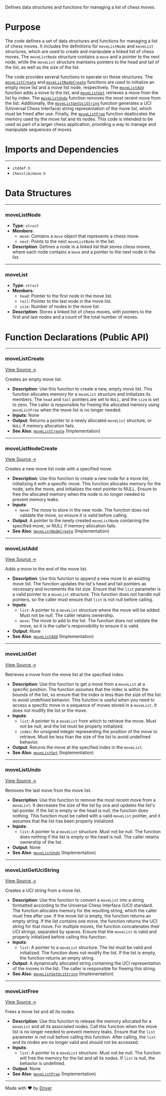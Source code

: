<!--------------------------------------------------------------------------------->
<!-- IMPORTANT: This file is auto-generated by Driver (https://driver.ai). -------->
<!-- Manual edits may be overwritten on future commits. --------------------------->
<!--------------------------------------------------------------------------------->

Defines data structures and functions for managing a list of chess moves.

# Purpose
The code defines a set of data structures and functions for managing a list of chess moves. It includes the definitions for `moveListNode` and `moveList` structures, which are used to create and manipulate a linked list of chess moves. The `moveListNode` structure contains a `move` and a pointer to the next node, while the `moveList` structure maintains pointers to the head and tail of the list, as well as the size of the list.

The code provides several functions to operate on these structures. The [`moveListCreate`](<#movelistcreate>) and [`moveListNodeCreate`](<#movelistnodecreate>) functions are used to initialize an empty move list and a move list node, respectively. The [`moveListAdd`](<#movelistadd>) function adds a move to the list, and [`moveListGet`](<#movelistget>) retrieves a move from the list by index. The [`moveListUndo`](<#movelistundo>) function removes the most recent move from the list. Additionally, the [`moveListGetUciString`](<#movelistgetucistring>) function generates a UCI (Universal Chess Interface) string representation of the move list, which must be freed after use. Finally, the [`moveListFree`](<#movelistfree>) function deallocates the memory used by the move list and its nodes. This code is intended to be used as part of a larger chess application, providing a way to manage and manipulate sequences of moves.
# Imports and Dependencies

---
- `stddef.h`
- `chesslib/move.h`


# Data Structures

---
### moveListNode
- **Type**: ``struct``
- **Members**:
    - `move`: Contains a `move` object that represents a chess move.
    - `next`: Points to the next `moveListNode` in the list.
- **Description**: Defines a node in a linked list that stores chess moves, where each node contains a `move` and a pointer to the next node in the list.


---
### moveList
- **Type**: ``struct``
- **Members**:
    - `head`: Pointer to the first node in the move list.
    - `tail`: Pointer to the last node in the move list.
    - `size`: Number of nodes in the move list.
- **Description**: Stores a linked list of chess moves, with pointers to the first and last nodes and a count of the total number of moves.


# Function Declarations (Public API)

---
### moveListCreate<!-- {{#callable_declaration:moveListCreate}} -->
[View Source →](<../../../../../chesslib/include/chesslib/movelist.h#L26>)

Creates an empty move list.
- **Description**: Use this function to create a new, empty move list. This function allocates memory for a `moveList` structure and initializes its members. The `head` and `tail` pointers are set to `NULL`, and the `size` is set to zero. The caller is responsible for freeing the allocated memory using `moveListFree` when the move list is no longer needed.
- **Inputs**: None
- **Output**: Returns a pointer to a newly allocated `moveList` structure, or `NULL` if memory allocation fails.
- **See Also**: [`moveListCreate`](<../../src/chesslib/movelist.c.md#movelistcreate>)  (Implementation)


---
### moveListNodeCreate<!-- {{#callable_declaration:moveListNodeCreate}} -->
[View Source →](<../../../../../chesslib/include/chesslib/movelist.h#L27>)

Creates a new move list node with a specified move.
- **Description**: Use this function to create a new node for a move list, initializing it with a specific move. This function allocates memory for the node, sets the move, and initializes the next pointer to NULL. Ensure to free the allocated memory when the node is no longer needed to prevent memory leaks.
- **Inputs**:
    - `move`: The move to store in the new node. The function does not validate the move, so ensure it is valid before calling.
- **Output**: A pointer to the newly created `moveListNode` containing the specified move, or NULL if memory allocation fails.
- **See Also**: [`moveListNodeCreate`](<../../src/chesslib/movelist.c.md#movelistnodecreate>)  (Implementation)


---
### moveListAdd<!-- {{#callable_declaration:moveListAdd}} -->
[View Source →](<../../../../../chesslib/include/chesslib/movelist.h#L30>)

Adds a move to the end of the move list.
- **Description**: Use this function to append a new move to an existing move list. The function updates the list's head and tail pointers as necessary and increments the list size. Ensure that the `list` parameter is a valid pointer to a `moveList` structure. This function does not handle null pointers, so the caller must ensure that `list` is not null before calling.
- **Inputs**:
    - `list`: A pointer to a `moveList` structure where the move will be added. Must not be null. The caller retains ownership.
    - `move`: The move to add to the list. The function does not validate the move, so it is the caller's responsibility to ensure it is valid.
- **Output**: None
- **See Also**: [`moveListAdd`](<../../src/chesslib/movelist.c.md#movelistadd>)  (Implementation)


---
### moveListGet<!-- {{#callable_declaration:moveListGet}} -->
[View Source →](<../../../../../chesslib/include/chesslib/movelist.h#L31>)

Retrieves a move from the move list at the specified index.
- **Description**: Use this function to get a move from a `moveList` at a specific position. The function assumes that the index is within the bounds of the list, so ensure that the index is less than the size of the list to avoid undefined behavior. This function is useful when you need to access a specific move in a sequence of moves stored in a `moveList`. It does not modify the list or the move.
- **Inputs**:
    - `list`: A pointer to a `moveList` from which to retrieve the move. Must not be null, and the list must be properly initialized.
    - `index`: An unsigned integer representing the position of the move to retrieve. Must be less than the size of the list to avoid undefined behavior.
- **Output**: Returns the move at the specified index in the `moveList`.
- **See Also**: [`moveListGet`](<../../src/chesslib/movelist.c.md#movelistget>)  (Implementation)


---
### moveListUndo<!-- {{#callable_declaration:moveListUndo}} -->
[View Source →](<../../../../../chesslib/include/chesslib/movelist.h#L32>)

Removes the last move from the move list.
- **Description**: Use this function to remove the most recent move from a `moveList`. It decreases the size of the list by one and updates the list's tail pointer. If the list is empty or the head is null, the function does nothing. This function must be called with a valid `moveList` pointer, and it assumes that the list has been properly initialized.
- **Inputs**:
    - `list`: A pointer to a `moveList` structure. Must not be null. The function does nothing if the list is empty or the head is null. The caller retains ownership of the list.
- **Output**: None
- **See Also**: [`moveListUndo`](<../../src/chesslib/movelist.c.md#movelistundo>)  (Implementation)


---
### moveListGetUciString<!-- {{#callable_declaration:moveListGetUciString}} -->
[View Source →](<../../../../../chesslib/include/chesslib/movelist.h#L35>)

Creates a UCI string from a move list.
- **Description**: Use this function to convert a `moveList` into a string formatted according to the Universal Chess Interface (UCI) standard. The function allocates memory for the resulting string, which the caller must free after use. If the move list is empty, the function returns an empty string. If the list contains one move, the function returns the UCI string for that move. For multiple moves, the function concatenates their UCI strings, separated by spaces. Ensure that the `moveList` is valid and properly initialized before calling this function.
- **Inputs**:
    - `list`: A pointer to a `moveList` structure. The list must be valid and initialized. The function does not modify the list. If the list is empty, the function returns an empty string.
- **Output**: A dynamically allocated string containing the UCI representation of the moves in the list. The caller is responsible for freeing this string.
- **See Also**: [`moveListGetUciString`](<../../src/chesslib/movelist.c.md#movelistgetucistring>)  (Implementation)


---
### moveListFree<!-- {{#callable_declaration:moveListFree}} -->
[View Source →](<../../../../../chesslib/include/chesslib/movelist.h#L38>)

Frees a move list and all its nodes.
- **Description**: Use this function to release the memory allocated for a `moveList` and all its associated nodes. Call this function when the move list is no longer needed to prevent memory leaks. Ensure that the `list` parameter is not null before calling this function. After calling, the `list` and its nodes are no longer valid and should not be accessed.
- **Inputs**:
    - `list`: A pointer to a `moveList` structure. Must not be null. The function will free the memory for the list and all its nodes. If `list` is null, the behavior is undefined.
- **Output**: None
- **See Also**: [`moveListFree`](<../../src/chesslib/movelist.c.md#movelistfree>)  (Implementation)



---
Made with ❤️ by [Driver](https://www.driver.ai/)